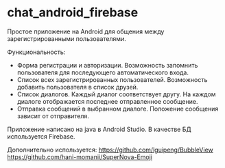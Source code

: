 # chat_android_firebase

Простое приложение на Android для общения между зарегистрированными пользователями.

Функциональность:
 - Форма регистрации и авторизации. Возможность запомнить пользователя для последующего автоматического входа.
 - Список всех зарегистрированных пользователей. Возможность добавить пользователя в список друзей.
 - Список диалогов. Каждый диалог соответствует другу. На каждом диалоге отображается последнее отправленное сообщение.
 - Отправка сообщений в выбранном диалоге. Положение сообщения зависит от отправителя.

Приложение написано на java в Android Studio.
В качестве БД используется Firebase.

Дополнительно используется:
https://github.com/lguipeng/BubbleView
https://github.com/hani-momanii/SuperNova-Emoji
